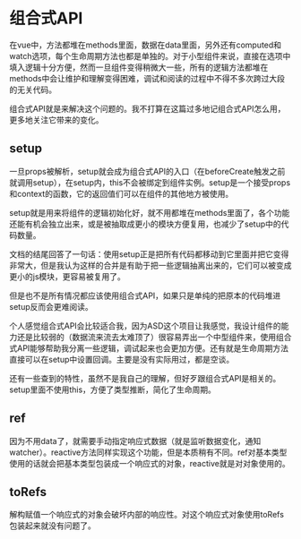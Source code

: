 # 组合式API

在vue中，方法都堆在methods里面，数据在data里面，另外还有computed和watch选项，每个生命周期方法也都是单独的。对于小型组件来说，直接在选项中填入逻辑十分方便，然而一旦组件变得稍微大一些，所有的逻辑方法都堆在methods中会让维护和理解变得困难，调试和阅读的过程中不得不多次跨过大段的无关代码。

组合式API就是来解决这个问题的。我不打算在这篇过多地记组合式API怎么用，更多地关注它带来的变化。

## setup

一旦props被解析，setup就会成为组合式API的入口（在beforeCreate触发之前就调用setup），在setup内，this不会被绑定到组件实例。setup是一个接受props和context的函数，它的返回值们可以在组件的其他地方被使用。

setup就是用来将组件的逻辑初始化好，就不用都堆在methods里面了，各个功能还能有机会独立出来，或是被抽取成更小的模块方便复用，也减少了setup中的代码数量。

文档的结尾回答了一句话：使用setup正是把所有代码都移动到它里面并把它变得非常大，但是我认为这样的合并是有助于把一些逻辑抽离出来的，它们可以被变成更小的js模块，更容易被复用了。

但是也不是所有情况都应该使用组合式API，如果只是单纯的把原本的代码堆进setup反而会更难阅读。

个人感觉组合式API会比较适合我，因为ASD这个项目让我感觉，我设计组件的能力还是比较弱的（数据流来流去太难顶了）很容易弄出一个中型组件来，使用组合式API能够帮助我分离一些逻辑，调试起来也会更加方便。还有就是生命周期方法直接可以在setup中设置回调。主要是没有实际用过，都是空谈。

还有一些查到的特性，虽然不是我自己的理解，但好歹跟组合式API是相关的。setup里面不使用this，方便了类型推断，简化了生命周期。

## ref

因为不用data了，就需要手动指定响应式数据（就是监听数据变化，通知watcher）。reactive方法同样实现这个功能，但是本质稍有不同。ref对基本类型使用的话就会把基本类型包装成一个响应式的对象，reactive就是对对象使用的。

## toRefs

解构赋值一个响应式的对象会破坏内部的响应性。对这个响应式对象使用toRefs包装起来就没有问题了。